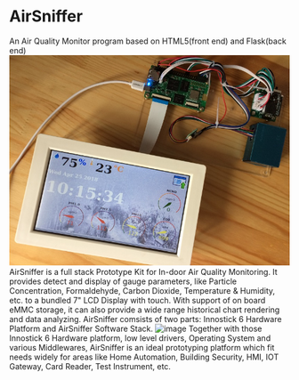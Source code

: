 # AirSniffer
An Air Quality Monitor program based on HTML5(front end) and Flask(back end)
![image](https://github.com/JT365/AirSniffer/blob/master/asdash.jpg)
AirSniffer is a full stack Prototype Kit for In-door Air Quality Monitoring. It provides detect and display of gauge parameters, like Particle Concentration, Formaldehyde, Carbon Dioxide, Temperature & Humidity, etc. to a bundled 7" LCD Display with touch. With support of on board eMMC storage, it can also provide a wide range historical chart rendering and data analyzing. 
AirSniffer comsists of two parts: Innostick 6 Hardware Platform and AirSniffer Software Stack.
![image](https://github.com/JT365/AirSniffer/blob/master/diagram_800.jpg)
Together with those Innostick 6 Hardware platform, low level drivers, Operating System and various Middlewares, AirSniffer is an ideal prototyping platform which fit needs widely for areas like Home Automation, Building Security, HMI, IOT Gateway, Card Reader, Test Instrument, etc. 
